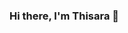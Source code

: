 ### Hi there, I'm Thisara 👋

<!--
**thisara20/thisara20** is a ✨ _special_ ✨ repository because its `README.md` (this file) appears on your GitHub profile.

Here are some ideas to get you started:

- 🔭 I’m currently working on ...
- 🌱 I’m currently studying Information Technology degree.
- 👯 I’m looking to collaborate on ...
- 🤔 I’m looking for help with ...
- 💬 Ask me about ...
- 📫 How to reach me: linkedin- Thisara Chandrawansa Email-chandrawanshathisara@gmail.com
- 😄 Pronouns: ...
- ⚡ Fun fact: ...
-->
